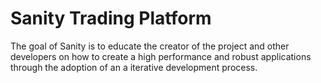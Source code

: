 # Sanity Trading Platform
The goal of Sanity is to educate the creator of the project and other developers on how to create a high performance and robust applications through the adoption of an a iterative development process.
